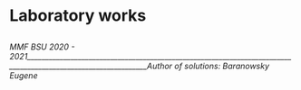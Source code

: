 # Laboratory works
## 
######  MMF BSU 2020 - 2021_______________________________________________________________________________________________________________Author of solutions: Baranowsky Eugene
